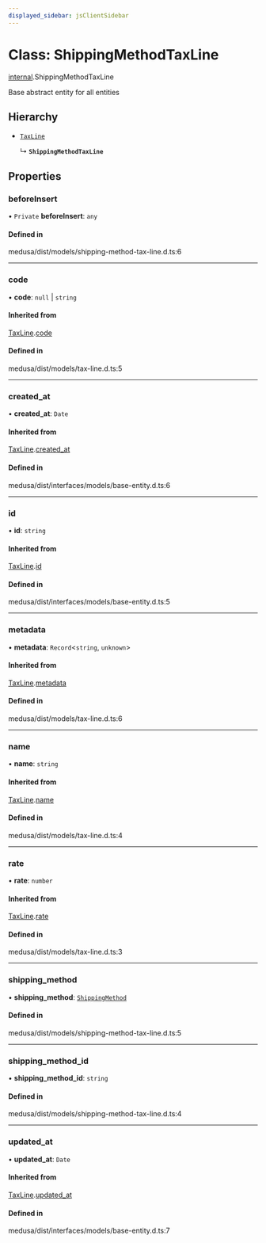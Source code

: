 ```yaml
---
displayed_sidebar: jsClientSidebar
---
```


# Class: ShippingMethodTaxLine

[internal](../modules/internal.md).ShippingMethodTaxLine

Base abstract entity for all entities

## Hierarchy

- [`TaxLine`](internal.TaxLine.md)

  ↳ **`ShippingMethodTaxLine`**

## Properties

### beforeInsert

• `Private` **beforeInsert**: `any`

#### Defined in

medusa/dist/models/shipping-method-tax-line.d.ts:6

___

### code

• **code**: ``null`` \| `string`

#### Inherited from

[TaxLine](internal.TaxLine.md).[code](internal.TaxLine.md#code)

#### Defined in

medusa/dist/models/tax-line.d.ts:5

___

### created\_at

• **created\_at**: `Date`

#### Inherited from

[TaxLine](internal.TaxLine.md).[created_at](internal.TaxLine.md#created_at)

#### Defined in

medusa/dist/interfaces/models/base-entity.d.ts:6

___

### id

• **id**: `string`

#### Inherited from

[TaxLine](internal.TaxLine.md).[id](internal.TaxLine.md#id)

#### Defined in

medusa/dist/interfaces/models/base-entity.d.ts:5

___

### metadata

• **metadata**: `Record`<`string`, `unknown`\>

#### Inherited from

[TaxLine](internal.TaxLine.md).[metadata](internal.TaxLine.md#metadata)

#### Defined in

medusa/dist/models/tax-line.d.ts:6

___

### name

• **name**: `string`

#### Inherited from

[TaxLine](internal.TaxLine.md).[name](internal.TaxLine.md#name)

#### Defined in

medusa/dist/models/tax-line.d.ts:4

___

### rate

• **rate**: `number`

#### Inherited from

[TaxLine](internal.TaxLine.md).[rate](internal.TaxLine.md#rate)

#### Defined in

medusa/dist/models/tax-line.d.ts:3

___

### shipping\_method

• **shipping\_method**: [`ShippingMethod`](internal.ShippingMethod.md)

#### Defined in

medusa/dist/models/shipping-method-tax-line.d.ts:5

___

### shipping\_method\_id

• **shipping\_method\_id**: `string`

#### Defined in

medusa/dist/models/shipping-method-tax-line.d.ts:4

___

### updated\_at

• **updated\_at**: `Date`

#### Inherited from

[TaxLine](internal.TaxLine.md).[updated_at](internal.TaxLine.md#updated_at)

#### Defined in

medusa/dist/interfaces/models/base-entity.d.ts:7
